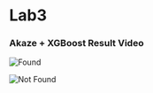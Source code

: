 # Lab3


### Akaze + XGBoost Result Video

![Found](xgb_model_akaze_with_notebook.gif)

![Not Found](xgb_model_akaze_without_notebook.gif)




